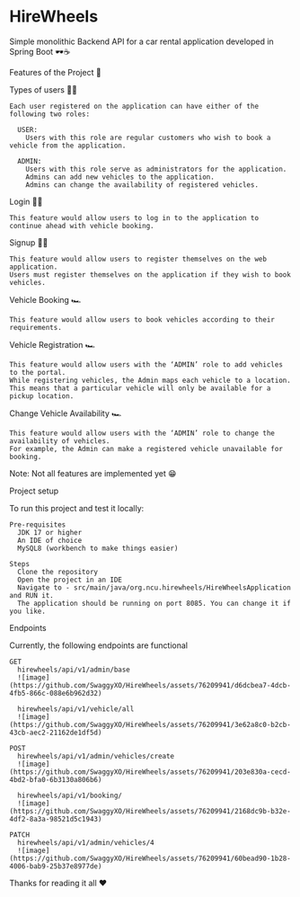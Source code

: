 # HireWheels

Simple monolithic Backend API for a car rental application developed in Spring Boot 🕶️☕

Features of the Project 🔌

  Types of users 👩‍🦲
    
    Each user registered on the application can have either of the following two roles:

      USER:
        Users with this role are regular customers who wish to book a vehicle from the application.
      
      ADMIN: 
        Users with this role serve as administrators for the application.
        Admins can add new vehicles to the application.
        Admins can change the availability of registered vehicles.

  Login 👨‍🦲

    This feature would allow users to log in to the application to continue ahead with vehicle booking.
  
  Signup 👨‍🦲

    This feature would allow users to register themselves on the web application. 
    Users must register themselves on the application if they wish to book vehicles.

  Vehicle Booking 🏎️

    This feature would allow users to book vehicles according to their requirements.
  
  Vehicle Registration 🏎️

    This feature would allow users with the ‘ADMIN’ role to add vehicles to the portal.
    While registering vehicles, the Admin maps each vehicle to a location. 
    This means that a particular vehicle will only be available for a pickup location.
  
Change Vehicle Availability 🏎️

    This feature would allow users with the ‘ADMIN’ role to change the availability of vehicles.
    For example, the Admin can make a registered vehicle unavailable for booking.
    
Note: Not all features are implemented yet 😁

Project setup

To run this project and test it locally:

    Pre-requisites
      JDK 17 or higher
      An IDE of choice
      MySQL8 (workbench to make things easier)

    Steps
      Clone the repository
      Open the project in an IDE
      Navigate to - src/main/java/org.ncu.hirewheels/HireWheelsApplication and RUN it.
      The application should be running on port 8085. You can change it if you like.


Endpoints

Currently, the following endpoints are functional

    GET
      hirewheels/api/v1/admin/base
      ![image](https://github.com/SwaggyXO/HireWheels/assets/76209941/d6dcbea7-4dcb-4fb5-866c-088e6b962d32)

      hirewheels/api/v1/vehicle/all
      ![image](https://github.com/SwaggyXO/HireWheels/assets/76209941/3e62a8c0-b2cb-43cb-aec2-21162de1df5d)

    POST
      hirewheels/api/v1/admin/vehicles/create
      ![image](https://github.com/SwaggyXO/HireWheels/assets/76209941/203e830a-cecd-4bd2-bfa0-6b3130a806b6)

      hirewheels/api/v1/booking/
      ![image](https://github.com/SwaggyXO/HireWheels/assets/76209941/2168dc9b-b32e-4df2-8a3a-98521d5c1943)

    PATCH
      hirewheels/api/v1/admin/vehicles/4
      ![image](https://github.com/SwaggyXO/HireWheels/assets/76209941/60bead90-1b28-4006-bab9-25b37e8977de)

Thanks for reading it all ❤️
